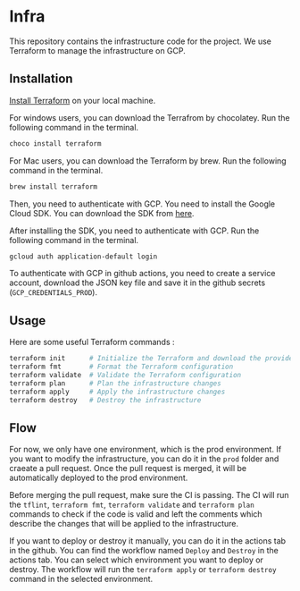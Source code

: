 # Infra

This repository contains the infrastructure code for the project. We use Terraform to manage the infrastructure on GCP.

## Installation

[Install Terraform](https://learn.hashicorp.com/tutorials/terraform/install-cli) on your local machine.

For windows users, you can download the Terrafrom by chocolatey. Run the following command in the terminal.

```bash
choco install terraform
```

For Mac users, you can download the Terraform by brew. Run the following command in the terminal.

```bash
brew install terraform
```

Then, you need to authenticate with GCP. You need to install the Google Cloud SDK. You can download the SDK from [here](https://cloud.google.com/sdk/docs/install).

After installing the SDK, you need to authenticate with GCP. Run the following command in the terminal.

```bash
gcloud auth application-default login
```

To authenticate with GCP in github actions, you need to create a service account, download the JSON key file and save it in the github secrets (`GCP_CREDENTIALS_PROD`).

## Usage

Here are some useful Terraform commands :

```bash
terraform init      # Initialize the Terraform and download the provider plugins
terraform fmt       # Format the Terraform configuration
terraform validate  # Validate the Terraform configuration
terraform plan      # Plan the infrastructure changes
terraform apply     # Apply the infrastructure changes
terraform destroy   # Destroy the infrastructure
```

## Flow

For now, we only have one environment, which is the prod environment. If you want to modify the infrastructure, you can do it in the `prod` folder and craeate a pull request. Once the pull request is merged, it will be automatically deployed to the prod environment.

Before merging the pull request, make sure the CI is passing. The CI will run the `tflint`, `terraform fmt`, `terraform validate` and `terraform plan` commands to check if the code is valid and left the comments which describe the changes that will be applied to the infrastructure.

If you want to deploy or destroy it manually, you can do it in the actions tab in the github. You can find the workflow named `Deploy` and `Destroy` in the actions tab. You can select which environment you want to deploy or destroy. The workflow will run the `terraform apply` or `terraform destroy` command in the selected environment.
